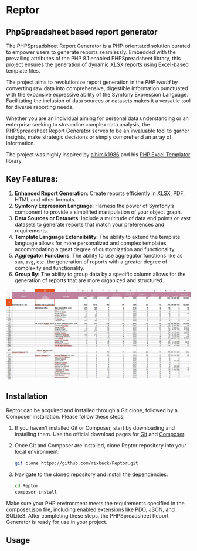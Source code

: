 # Reptor
## PhpSpreadsheet based report generator


The PHPSpreadsheet Report Generator is a PHP-orientated solution curated to empower users to generate reports seamlessly. Embedded with the prevailing attributes of the PHP 8.1 enabled PHPSpreadsheet library, this project ensures the generation of dynamic XLSX reports using Excel-based template files.

The project aims to revolutionize report generation in the _PHP world_ by converting raw data into comprehensive, digestible information punctuated with the expansive expressive ability of the Symfony Expression Language. Facilitating the inclusion of data sources or datasets makes it a versatile tool for diverse reporting needs.

Whether you are an individual aiming for personal data understanding or an enterprise seeking to streamline complex data analysis, the PHPSpreadsheet Report Generator serves to be an invaluable tool to garner insights, make strategic decisions or simply comprehend an array of information.

The project was highly inspired by [alhimik1986](https://github.com/alhimik1986) and his [PHP Excel Templator](https://github.com/alhimik1986/php-excel-templator) library.

## Key Features:

1. **Enhanced Report Generation**: Create reports efficiently in XLSX, PDF, HTML and other formats.
2. **Symfony Expression Language**: Harness the power of Symfony’s component to provide a simplified manipulation of your object graph.
3. **Data Sources or Datasets**: Include a multitude of data end points or vast datasets to generate reports that match your preferences and requirements.
4. **Template Language Extensibility**: The ability to extend the template language allows for more personalized and complex templates, accommodating a great degree of customization and functionality.
5. **Aggregator Functions**: The ability to use aggregator functions like as `sum`, `avg`, etc. the generation of reports with a greater degree of complexity and functionality.
6. **Group By**: The ability to group data by a specific column allows for the generation of reports that are more organized and structured.


![img-1.png](docs%2Fimg-1.png)

## Installation

Reptor can be acquired and installed through a Git clone, followed by a Composer installation. Please follow these steps:

1. If you haven't installed Git or Composer, start by downloading and installing them. Use the official download pages for [Git](https://git-scm.com/downloads) and [Composer](https://getcomposer.org/download/).

2. Once Git and Composer are installed, clone Reptor repository into your local environment:

    ```bash
    git clone https://github.com/rixbeck/Reptor.git
    ```
   
3. Navigate to the cloned repository and install the dependencies:

    ```bash
    cd Reptor
    composer install
    ```

Make sure your PHP environment meets the requirements specified in the composer.json file, including enabled extensions like PDO, JSON, and SQLite3.
After completing these steps, the PHPSpreadsheet Report Generator is ready for use in your project.

## Usage

